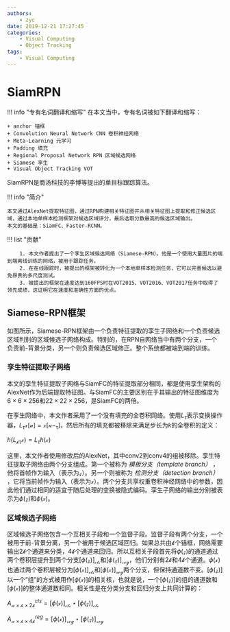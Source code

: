 ```yaml
---
authors:
    - zyc
date: 2019-12-21 17:27:45
categories:
    - Visual Computing
    - Object Tracking
tags:
    - Visual Computing
---
```


# SiamRPN

!!! info "专有名词翻译和缩写"
    在本文当中，专有名词被如下翻译和缩写：

    + anchor 锚框
    + Convolution Neural Network CNN 卷积神经网络
    + Meta-Learning 元学习
    + Padding 填充
    + Regional Proposal Network RPN 区域候选网络
    + Siamese 孪生
    + Visual Object Tracking VOT

SiamRPN是商汤科技的李博等提出的单目标跟踪算法。

!!! info "简介"

    本文通过AlexNet提取特征图，通过RPN构建相关特征图并从相关特征图上提取和修正候选区域，通过本地单样本检测框架对候选区域评分，最后选取分数最高的候选区域输出。
    本文的基础是：SiamFC、Faster-RCNN。

!!! list "贡献"

        1. 本文作者提出了一个孪生区域候选网络（Siamese-RPN）。他是一个使用大量图片的端到端离线训练的网络，被用于跟踪任务。
        2. 在在线跟踪时，被提出的框架被转化为一个本地单样本检测任务，它可以完善候选以避免昂贵的多尺度测试。
        3. 被提出的框架在速度达到160FPS时在VOT2015、VOT2016、VOT2017任务中取得了领先成绩，这证明它在速度和准确性方面的优点。

## Siamese-RPN框架

如图所示，Siamese-RPN框架由一个负责特征提取的孪生子网络和一个负责候选区域判别的区域候选子网络构成。特别的，在RPN自网络当中有两个分支，一个负责前-背景分类，另一个则负责候选区域修正。整个系统都被端到端的训练。

### 孪生特征提取子网络

本文的孪生特征提取子网络与SiamFC的特征提取部分相同，都是使用孪生架构的AlexNet作为后端提取特征图。与SiamFC的主要区别在于其输出的特征图维度为$6 \times 6 \times 256$和$22 \times 22 \times 256$，是SiamFC的两倍。

在孪生网络中，本文作者采用了一个没有填充的全卷积网络。使用$L_\tau$表示变换操作器，$L_\tau\mathcal{x[u]=x[u-_\tau]}$，然后所有的填充都被移除来满足步长为$k$的全卷积的定义：

$h(L_{\mathcal{k\tau}}\mathcal{x})=L_{\tau}h(\mathcal{x})$

这里，本文作者使用修改后的AlexNet，其中conv2到conv4的组被移除。孪生特征提取子网络由两个分支组成。第一个被称为 *模板分支（template branch）* ，他将首帧作为输入（表示为$\mathcal{z}$）。另一个则被称为 *检测分支（detection branch）* ，它将当前帧作为输入（表示为$\mathcal{x}$）。两个分支共享权重卷积神经网络中的参数，因此他们通过相同的适宜于随后处理的变换被隐式编码。孪生子网络的输出分别被表示为$\phi\mathcal{(z)}$和$\phi\mathcal{(x)}$。

### 区域候选子网络

区域候选子网络包含一个互相关子段和一个监督子段。监督子段有两个分支，一个被用于前-背景分离，另一个被用于候选区域回归。如果总共由$\mathcal{k}$个锚框，网络需要输出$\mathcal{2k}$个通道来分类，$\mathcal{4k}$个通道来回归。所以互相关子段首先将$\phi\mathcal{(z)}$的通道通过两个卷积层提升到两个分支$[\phi(\mathcal{z})]_{\mathcal{cls}}$和$[\phi(\mathcal{z})]_{\mathcal{reg}}$，他们分别有$\mathcal{2k}$和$\mathcal{4k}$个通道。$\phi\mathcal{(x)}$也通过两个卷积层被分为$[\phi(\mathcal{x})]_{\mathcal{cls}}$和$[\phi(\mathcal{x})]_{\mathcal{reg}}$两个分支，但保持通道数不变。$[\phi\mathcal{(z)}]$以一个“组”的方式被用作$[\phi\mathcal{(x)]}$的相关核，也就是说，一个$[\phi(\mathcal{z})]$的组的通道数和$[\phi(\mathcal{x})]$的整体通道数相同。相关性是在分类分支和回归分支上共同计算的：

$A{^{cls}_{\mathcal{w \times h \times 2k}}} = [\phi(\mathcal{x})]_{\mathcal{cls}} \star [\phi(\mathcal{z})]_{\mathcal{cls}}$

$A{^{reg}_{\mathcal{w \times h \times 4k}}} = [\phi(\mathcal{x})]_{\mathcal{reg}} \star [\phi(\mathcal{z})]_{\mathcal{reg}}$
